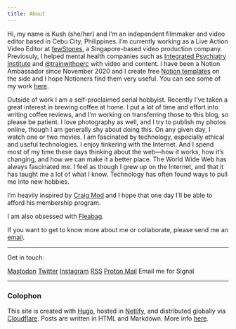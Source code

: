 ```yaml
---
title: About
---
```


Hi, my name is Kush (she/her) and I’m an independent filmmaker and video editor based in Cebu City, Philippines. I’m currently working as a Live Action Video Editor at [fewStones](https://fewstones.com/), a Singapore-based video production company. Previosuly, I helped mental health companies such as [Integrated Psychiatry Institute](https://psychiatryinstitute.com/) and [@trainwithperc](https://www.trainwithperc.com) with video and content. I have been a Notion Ambassador since November 2020 and I create free [Notion templates](https://krabf.gumroad.com/) on the side and I hope Notioners find them very useful. You can see some of my work [here](/work).
  
Outside of work I am a self-proclaimed serial hobbyist. Recently I've taken a great interest in brewing coffee at home. I put a lot of time and effort into writing coffee reviews, and I'm working on transferring those to this blog, so please be patient. I love photography as well, and I try to publish my photos online, though I am generally shy about doing this. On any given day, I watch one or two movies. I am fascinated by technology, especially ethical and useful technologies. I enjoy tinkering with the Internet. And I spend most of my time these days thinking about the web—how it works, how it’s changing, and how we can make it a better place. The World Wide Web has always fascinated me. I feel as though I grew up on the Internet, and that it has taught me a lot of what I know. Technology has often found ways to pull me into new hobbies.

I’m heavily inspired by [Craig Mod](https://craigmod.com/) and I hope that one day I’ll be able to afford his membership program. 

I am also obsessed with [Fleabag](https://en.wikipedia.org/wiki/Fleabag).

If you want to get to know more about me or collaborate, please send me an [email](mailto:krabfx@gmail.com).


<hr> 


Get in touch:

<a rel="me" href="https://mastodon.social/@krabf">Mastodon</a>
<a href="http://twitter.com/krabf_" rel="me">Twitter</a>
<a href="http://instagram.com/krabf" rel="me">Instagram</a>
<a href="/index.xml" type="application/rss+xml">RSS</a>
[Proton Mail](mailto:krabf@protonmail.com)
Email me for Signal

<hr>


### Colophon
This site is created with [Hugo](https://gohugo.io/), hosted in [Netlify](https://www.netlify.com/), and distributed globally via [Cloudflare](https://www.cloudflare.com/). Posts are written in HTML and Markdown. More info [here](/colophon).
